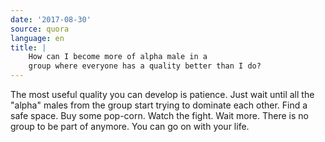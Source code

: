 ```yaml
---
date: '2017-08-30'
source: quora
language: en
title: |
    How can I become more of alpha male in a
    group where everyone has a quality better than I do?
---
```


The most useful quality you can develop is patience. Just wait until all
the "alpha" males from the group start trying to dominate each other.
Find a safe space. Buy some pop-corn. Watch the fight. Wait more. There
is no group to be part of anymore. You can go on with your life.
